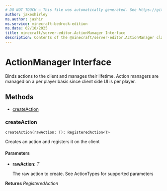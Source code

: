 ```yaml
---
# DO NOT TOUCH — This file was automatically generated. See https://github.com/mojang/minecraftapidocsgenerator to modify descriptions, examples, etc.
author: jakeshirley
ms.author: jashir
ms.service: minecraft-bedrock-edition
ms.date: 02/10/2025
title: minecraft/server-editor.ActionManager Interface
description: Contents of the @minecraft/server-editor.ActionManager class.
---
```

# ActionManager Interface

Binds actions to the client and manages their lifetime. Action managers are managed on a per player basis since client side UI is per player.

## Methods
- [createAction](#createaction)

### **createAction**
`
createAction(rawAction: T): RegisteredAction<T>
`

Creates an action and registers it on the client

#### **Parameters**
- **rawAction**: *T*
  
  The raw action to create. See ActionTypes for supported parameters

**Returns** *RegisteredAction<T>*
